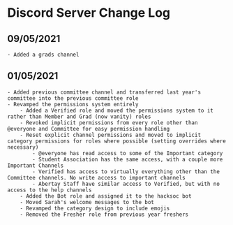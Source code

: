 # Discord Server Change Log

## 09/05/2021
	- Added a grads channel

## 01/05/2021
	- Added previous committee channel and transferred last year's committee into the previous committee role
	- Revamped the permissions system entirely
		- Added a Verified role and moved the permissions system to it rather than Member and Grad (now vanity) roles
		- Revoked implicit permissions from every role other than @everyone and Committee for easy permission handling
		- Reset explicit channel permissions and moved to implicit category permissions for roles where possible (setting overrides where necessary)
			- @everyone has read access to some of the Important category
			- Student Association has the same access, with a couple more Important Channels
			- Verified has access to virtually everything other than the Committee channels. No write access to important channels
			- Abertay Staff have similar access to Verified, but with no access to the help channels
		- Added the Bot role and assigned it to the hacksoc bot
		- Moved Sarah's welcome messages to the bot
		- Revamped the category design to include emojis
		- Removed the Fresher role from previous year freshers
